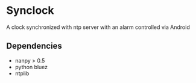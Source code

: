 Synclock
========

A clock synchronized with ntp server with an alarm controlled via Android

Dependencies
------------

- nanpy > 0.5
- python bluez
- ntplib

